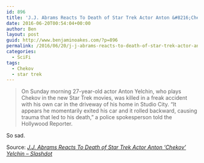 ```yaml
---
id: 896
title: 'J.J. Abrams Reacts To Death of Star Trek Actor Anton &#8216;Chekov&#8217; Yelchin'
date: 2016-06-20T00:54:04+00:00
author: Ben
layout: post
guid: http://www.benjaminoakes.com/?p=896
permalink: /2016/06/20/j-j-abrams-reacts-to-death-of-star-trek-actor-anton-chekov-yelchin/
categories:
  - SciFi
tags:
  - Chekov
  - star trek
---
```

> On Sunday morning 27-year-old actor Anton Yelchin, who plays Chekov in the new Star Trek movies, was killed in a freak accident with his own car in the driveway of his home in Studio City. &#8220;It appears he momentarily exited his car and it rolled backward, causing trauma that led to his death,&#8221; a police spokesperson told the Hollywood Reporter.

So sad.

Source: _[J.J. Abrams Reacts To Death of Star Trek Actor Anton &#8216;Chekov&#8217; Yelchin &#8211; Slashdot](https://entertainment.slashdot.org/story/16/06/19/2222201/jj-abrams-reacts-to-death-of-star-trek-actor-anton-chekov-yelchin)_